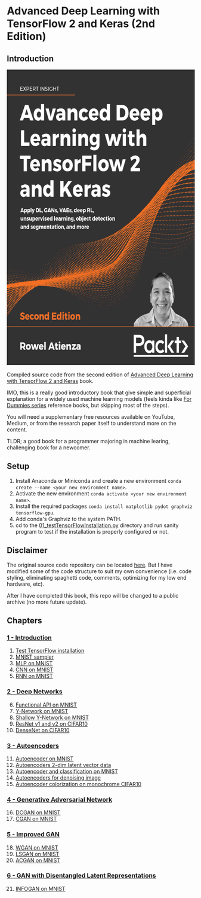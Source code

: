 # Advanced Deep Learning with TensorFlow 2 and Keras (2nd Edition)

## Introduction

<p align = "center">
  <img src = "https://raw.githubusercontent.com/hafiz-kamilin/excercise_advancedDeepLearningWithTensorFlow2AndKeras/main/source/book.png" width = "641" height = "790"/>
</p>

Compiled source code from the second edition of [Advanced Deep Learning with TensorFlow 2 and Keras](https://www.packtpub.com/product/advanced-deep-learning-with-tensorflow-2-and-keras-second-edition/9781838821654) book.

IMO, this is a really good introductory book that give simple and superficial explanation for a widely used machine learning models (feels kinda like [For Dummies series](https://www.dummies.com/) reference books, but skipping most of the steps). 

You will need a supplementary free resources available on YouTube, Medium, or from the research paper itself to understand more on the content.

TLDR; a good book for a programmer majoring in machine learing, challenging book for a newcomer.

## Setup

1. Install Anaconda or Miniconda and create a new environment `conda create --name <your new environment name>`.
2. Activate the new environment `conda activate <your new environment name>`.
3. Install the required packages `conda install matplotlib pydot graphviz tensorflow-gpu`.
4. Add conda's Graphviz to the system PATH.
5. cd to the [01_testTensorFlowInstallation.py](source/ch01/01_testTensorFlowInstallation.py) directory and run sanity program to test if the installation is properly configured or not.

## Disclaimer

The original source code repository can be located [here](https://github.com/PacktPublishing/Advanced-Deep-Learning-with-Keras). But I have modified some of the code structure to suit my own convenience (i.e. code styling, eliminating spaghetti code, comments, optimizing for my low end hardware, etc).

After I have completed this book, this repo will be changed to a public archive (no more future update). 

## Chapters

### [1 - Introduction](source/ch01)
1. [Test TensorFlow installation](source/ch01/01_testTensorFlowInstallation.py)
2. [MNIST sampler](source/ch01/02_mnistSampler.py)
3. [MLP on MNIST](source/ch01/03_mnistMLP.py)
4. [CNN on MNIST](source/ch01/04._mnistCNN.py)
5. [RNN on MNIST](source/ch01/05_mnistRNN.py)

### [2 - Deep Networks](source/ch02)
6. [Functional API on MNIST](source/ch02/06_functionalCNN.py)
7. [Y-Network on MNIST](source/ch02/07_yNetworkCNN.py)
8. [Shallow Y-Network on MNIST](source/ch02/08_ModifiedYNetworkCNN.py)
9. [ResNet v1 and v2 on CIFAR10](source/ch02/09_resNETcifar10.py)
10. [DenseNet on CIFAR10](source/ch02/10_denseNETcifar10.py)

### [3 - Autoencoders](source/ch03)
11. [Autoencoder on MNIST](source/ch03/11_MNISTautoencoder.py)
12. [Autoencoders 2-dim latent vector data](source/ch03/12_MNISTautoencoderAE2dim.py)
13. [Autoencoder and classification on MNIST](source/ch03/13_MNISTautoencoderClassification.py)
14. [Autoencoders for denoising image](source/ch03/14_MNISTdenoisingAutoencoder.py)
15. [Autoencoder colorization on monochrome CIFAR10](source/ch03/15_CIFAR10autoencoderColorization.py)

### [4 - Generative Adversarial Network](source/ch04)
16. [DCGAN on MNIST](source/ch04/16_MNISTdcgan.py)
17. [CGAN on MNIST](source/ch04/17_MNISTcgan.py)

### [5 - Improved GAN](source/ch05)
18. [WGAN on MNIST](source/ch05/18_MNISTwgan.py)
19. [LSGAN on MNIST](source/ch05/19_MNISTlsgan.py)
20. [ACGAN on MNIST](source/ch05/20_MNISTacgan.py)

### [6 - GAN with Disentangled Latent Representations](source/ch06)
21. [INFOGAN on MNIST](source/ch06/21_MNISTinfogan.py)
